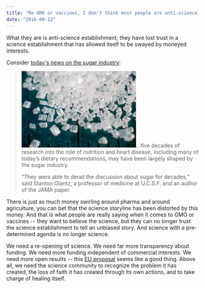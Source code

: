 ```yaml
---
title: "Re GMO or vaccines, I don't think most people are anti-science."
date: "2016-09-13"
---
```


What they are is anti-science establishment; they have lost trust in a science establishment that has allowed itself to be swayed by moneyed interests.

Consider [today's news on the sugar industry](http://www.nytimes.com/2016/09/13/well/eat/how-the-sugar-industry-shifted-blame-to-fat.html):

> [![sugar_2xmacro](images/Sugar_2xmacro-300x200.jpg)](http://theludwigs.com/2016/09/re-gmo-or-vaccines-i-dont-think-most-people-are-anti-science/sugar_2xmacro/)...five decades of research into the role of nutrition and heart disease, including many of today’s dietary recommendations, may have been largely shaped by the sugar industry.
> 
> “They were able to derail the discussion about sugar for decades,” said Stanton Glantz, a professor of medicine at U.C.S.F. and an author of the JAMA paper.

There is just as much money swirling around pharma and around agriculture, you can bet that the science storyline has been distorted by this money. And that is what people are really saying when it comes to GMO or vaccines -- they want to believe the science, but they can no longer trust the science establishment to tell an unbiased story. And science with a pre-determined agenda is no longer science.

We need a re-opening of science. We need far more transparency about funding. We need more funding independent of commercial interests. We need more open results -- this [EU proposal](https://www.theguardian.com/science/2016/may/28/eu-ministers-2020-target-free-access-scientific-papers) seems like a good thing. Above all, we need the science community to recognize the problem it has created, the loss of faith it has created through its own actions, and to take charge of healing itself.
